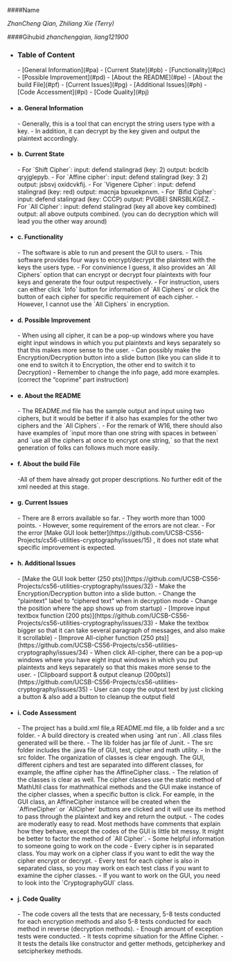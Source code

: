 ####Name 

_ZhanCheng Qian, Zhiliang Xie (Terry)_

  
####Gihubid
_zhanchengqian, liang121900_

+ <h3>Table of Content</h3>
  - [General Information](#pa)
  - [Current State](#pb)
  - [Functionality](#pc)
  - [Possible Improvement](#pd)
  - [About the README](#pe)
  - [About the build File](#pf)
  - [Current Issues](#pg)
  - [Additional Issues](#ph)
  - [Code Accessment](#pi)
  - [Code Quality](#pj)




<a id ="pa"></a> 
+ <h4>a. General Information</h4>
  - Generally, this is a tool that can encrypt the string users type with a key.
  - In addition, it can decrypt by the key given and output the plaintext accordingly.
  
<a id ="pb"></a>
+ <h4>b. Current State</h4> 
  - For `Shift Cipher`: input: defend stalingrad (key: 2) output: bcdclb qryjglepyb.
  - For `Affine cipher`: input: defend stalingrad (key: 3 2) output: jsbsvj oxidcvkfij.
  - For `Vigenere Cipher`: input: defend stalingrad (key: red) output: macnja bpxuekpnxm.
  - For `Bifid Cipher`: input: defend stalingrad (key: CCCP) output: PVGBEI SNRSBLKGEZ.
  - For `All Cipher`: input: defend stalingrad (key all above key combined) output: all above outputs combined. (you can do decryption which will lead you the other way around) 


<a id ="pc"></a>
+ <h4>c. Functionality</h4> 
  - The software is able to run and present the GUI to users.
  - This software provides four ways to encrypt/decrypt the plaintext with the keys the users type.
  - For convinience I guess, it also provides an `All Ciphers` option that can encrypt or decrypt four plaintexts with four keys and generate the four output respectively.
  - For instruction, users can either click `Info`  button for information of `All Ciphers` or click the button of each cipher for specific requirement of each cipher.
  - However, I cannot use the `All Ciphers` in encryption.   
  

<a id ="pd"></a>
+ <h4>d. Possible Improvement</h4>
  - When using all cipher, it can be a pop-up windows where you have eight input windows in which you put plaintexts and keys separately so that this makes more sense to the user. 
  - Can possibly make the Encryption/Decryption button into a slide button (like you can slide it to one end to switch it to Encryption, the other end to switch it to Decryption) 
  - Remember to change the info page, add more examples. (correct the “coprime” part instruction)



<a id ="pe"></a>
+ <h4>e. About the README</h4> 
  - The README.md file has the sample output and input using two ciphers, but it would be
   better if it also has examples for the other two ciphers and the `All Ciphers`.
  - For the remark of W16, there should also have examples of `input more than one string 
   with spaces in between` and `use all the ciphers at once to encrypt one string,` so that
   the next generation of folks can follows much more easily.
  

<a id ="pf"></a>
+ <h4>f. About the build File</h4>
  -All of them have already got proper descriptions. No further edit of the xml needed at this stage. 

<a id ="pg"></a>
+ <h4>g. Current Issues</h4> 
  - There are 8 errors available so far.
  - They worth more than 1000 points.
  - However, some requirement of the errors are not clear.
    - For the error [Make GUI look better](https://github.com/UCSB-CS56-Projects/cs56-utilities-cryptography/issues/15) , it does not state what specific improvement is expected.


<a id ="ph"></a>  
+ <h4>h. Additional Issues</h4>
  - [Make the GUI look better (250 pts)](https://github.com/UCSB-CS56-Projects/cs56-utilities-cryptography/issues/32) 
    - Make the Encryption/Decryption button into a slide button. 
    - Change the “plaintext” label to “ciphered text” when in decryption mode 
    - Change the position where the app shows up from startup)    
  - [Improve input textbox function (200 pts)](https://github.com/UCSB-CS56-Projects/cs56-utilities-cryptography/issues/33) 
    - Make the textbox bigger so that it can take several paragraph of messages, and also make it scrollable)  
  - [Improve All-cipher function (250 pts)](https://github.com/UCSB-CS56-Projects/cs56-utilities-cryptography/issues/34) 
    - When click All-cipher, there can be a pop-up windows where you have eight input windows in which you put plaintexts and keys separately so that this makes more sense to the user.  
  - [Clipboard support & output cleanup (200pts)](https://github.com/UCSB-CS56-Projects/cs56-utilities-cryptography/issues/35)
    - User can copy the output text by just clicking a button & also add a button to cleanup the output field 


<a id ="pi"></a>
+ <h4>i. Code Assessment</h4> 
  - The project has a build.xml file,a README.md file, a lib folder and a src folder.
    - A build directory is created when using `ant run`. All .class files generated will be there.
    - The lib folder has jar file of Junit.
    - The src folder includes the .java file of GUI, test, cipher and math utility.
      - In the src folder. The organization of classes is clear engough. The GUI, different ciphers and test are separated into different classes, for example, the affine cipher has the AffineCipher class.
      - The relation of the classes is clear as well. The cipher classes use the static method of MathUtil class for mathmathical methods and the GUI make instance of the cipher classes, when a specific button is click. For eample, in the GUI class, an AffineCipher instance will be created when the `AffineCipher` or `AllCipher` buttons are clicked and it will use its method to pass through the plaintext and key and return the output. 
    - The codes are moderatly easy to read. Most methods have comments that explain how they behave, except the codes of the GUI is little bit messy. It might be better to factor the method of `All Cipher`.
  - Some helpful information to someone going to work on the code
    - Every cipher is in separated class. You may work on a cipher class if you want to edit the way the cipher encrypt or decrypt.
    - Every test for each cipher is also in separated class, so you may work on each test class if you want to examine the cipher classes.
    - If you want to work on the GUI, you need to look into the `CryptographyGUI` class. 


<a id ="pj"></a>
+ <h4>j. Code Quality</h4> 
  - The code covers all the tests that are necessary, 5-8 tests conducted for each encryption methods and also 5-8 tests conducted for each method in reverse (decryption methods). 
  - Enough amount of exception tests were conducted. 
    - It tests coprime situation for the Affine Cipher. 
    - It tests the details like constructor and getter methods, getcipherkey and setcipherkey methods. 

      
	   
